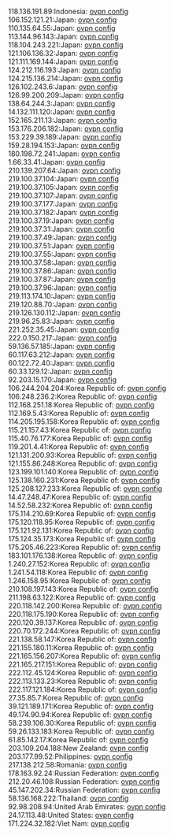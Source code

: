 118.136.191.89:Indonesia: [ovpn config](vpn/118_136_191_89.ovpn)  
106.152.121.21:Japan: [ovpn config](vpn/106_152_121_21.ovpn)  
110.135.64.55:Japan: [ovpn config](vpn/110_135_64_55.ovpn)  
113.144.96.143:Japan: [ovpn config](vpn/113_144_96_143.ovpn)  
118.104.243.221:Japan: [ovpn config](vpn/118_104_243_221.ovpn)  
121.106.136.32:Japan: [ovpn config](vpn/121_106_136_32.ovpn)  
121.111.169.144:Japan: [ovpn config](vpn/121_111_169_144.ovpn)  
124.212.116.193:Japan: [ovpn config](vpn/124_212_116_193.ovpn)  
124.215.136.214:Japan: [ovpn config](vpn/124_215_136_214.ovpn)  
126.102.243.6:Japan: [ovpn config](vpn/126_102_243_6.ovpn)  
126.99.200.209:Japan: [ovpn config](vpn/126_99_200_209.ovpn)  
138.64.244.3:Japan: [ovpn config](vpn/138_64_244_3.ovpn)  
14.132.111.120:Japan: [ovpn config](vpn/14_132_111_120.ovpn)  
152.165.211.13:Japan: [ovpn config](vpn/152_165_211_13.ovpn)  
153.176.206.182:Japan: [ovpn config](vpn/153_176_206_182.ovpn)  
153.229.39.189:Japan: [ovpn config](vpn/153_229_39_189.ovpn)  
159.28.194.153:Japan: [ovpn config](vpn/159_28_194_153.ovpn)  
180.198.72.241:Japan: [ovpn config](vpn/180_198_72_241.ovpn)  
1.66.33.41:Japan: [ovpn config](vpn/1_66_33_41.ovpn)  
210.139.207.64:Japan: [ovpn config](vpn/210_139_207_64.ovpn)  
219.100.37.104:Japan: [ovpn config](vpn/219_100_37_104.ovpn)  
219.100.37.105:Japan: [ovpn config](vpn/219_100_37_105.ovpn)  
219.100.37.107:Japan: [ovpn config](vpn/219_100_37_107.ovpn)  
219.100.37.177:Japan: [ovpn config](vpn/219_100_37_177.ovpn)  
219.100.37.182:Japan: [ovpn config](vpn/219_100_37_182.ovpn)  
219.100.37.19:Japan: [ovpn config](vpn/219_100_37_19.ovpn)  
219.100.37.31:Japan: [ovpn config](vpn/219_100_37_31.ovpn)  
219.100.37.49:Japan: [ovpn config](vpn/219_100_37_49.ovpn)  
219.100.37.51:Japan: [ovpn config](vpn/219_100_37_51.ovpn)  
219.100.37.55:Japan: [ovpn config](vpn/219_100_37_55.ovpn)  
219.100.37.58:Japan: [ovpn config](vpn/219_100_37_58.ovpn)  
219.100.37.86:Japan: [ovpn config](vpn/219_100_37_86.ovpn)  
219.100.37.87:Japan: [ovpn config](vpn/219_100_37_87.ovpn)  
219.100.37.96:Japan: [ovpn config](vpn/219_100_37_96.ovpn)  
219.113.174.10:Japan: [ovpn config](vpn/219_113_174_10.ovpn)  
219.120.88.70:Japan: [ovpn config](vpn/219_120_88_70.ovpn)  
219.126.130.112:Japan: [ovpn config](vpn/219_126_130_112.ovpn)  
219.96.25.83:Japan: [ovpn config](vpn/219_96_25_83.ovpn)  
221.252.35.45:Japan: [ovpn config](vpn/221_252_35_45.ovpn)  
222.0.150.217:Japan: [ovpn config](vpn/222_0_150_217.ovpn)  
59.136.57.185:Japan: [ovpn config](vpn/59_136_57_185.ovpn)  
60.117.63.212:Japan: [ovpn config](vpn/60_117_63_212.ovpn)  
60.122.72.40:Japan: [ovpn config](vpn/60_122_72_40.ovpn)  
60.33.129.12:Japan: [ovpn config](vpn/60_33_129_12.ovpn)  
92.203.15.170:Japan: [ovpn config](vpn/92_203_15_170.ovpn)  
106.244.204.204:Korea Republic of: [ovpn config](vpn/106_244_204_204.ovpn)  
106.248.236.2:Korea Republic of: [ovpn config](vpn/106_248_236_2.ovpn)  
112.168.251.18:Korea Republic of: [ovpn config](vpn/112_168_251_18.ovpn)  
112.169.5.43:Korea Republic of: [ovpn config](vpn/112_169_5_43.ovpn)  
114.205.195.158:Korea Republic of: [ovpn config](vpn/114_205_195_158.ovpn)  
115.21.157.43:Korea Republic of: [ovpn config](vpn/115_21_157_43.ovpn)  
115.40.76.177:Korea Republic of: [ovpn config](vpn/115_40_76_177.ovpn)  
119.201.4.41:Korea Republic of: [ovpn config](vpn/119_201_4_41.ovpn)  
121.131.200.93:Korea Republic of: [ovpn config](vpn/121_131_200_93.ovpn)  
121.155.86.248:Korea Republic of: [ovpn config](vpn/121_155_86_248.ovpn)  
123.199.101.140:Korea Republic of: [ovpn config](vpn/123_199_101_140.ovpn)  
125.138.160.231:Korea Republic of: [ovpn config](vpn/125_138_160_231.ovpn)  
125.208.127.233:Korea Republic of: [ovpn config](vpn/125_208_127_233.ovpn)  
14.47.248.47:Korea Republic of: [ovpn config](vpn/14_47_248_47.ovpn)  
14.52.58.232:Korea Republic of: [ovpn config](vpn/14_52_58_232.ovpn)  
175.114.210.69:Korea Republic of: [ovpn config](vpn/175_114_210_69.ovpn)  
175.120.118.95:Korea Republic of: [ovpn config](vpn/175_120_118_95.ovpn)  
175.121.92.131:Korea Republic of: [ovpn config](vpn/175_121_92_131.ovpn)  
175.124.35.173:Korea Republic of: [ovpn config](vpn/175_124_35_173.ovpn)  
175.205.46.223:Korea Republic of: [ovpn config](vpn/175_205_46_223.ovpn)  
183.101.176.138:Korea Republic of: [ovpn config](vpn/183_101_176_138.ovpn)  
1.240.27.152:Korea Republic of: [ovpn config](vpn/1_240_27_152.ovpn)  
1.241.54.118:Korea Republic of: [ovpn config](vpn/1_241_54_118.ovpn)  
1.246.158.95:Korea Republic of: [ovpn config](vpn/1_246_158_95.ovpn)  
210.108.197.143:Korea Republic of: [ovpn config](vpn/210_108_197_143.ovpn)  
211.198.63.122:Korea Republic of: [ovpn config](vpn/211_198_63_122.ovpn)  
220.118.142.200:Korea Republic of: [ovpn config](vpn/220_118_142_200.ovpn)  
220.118.175.190:Korea Republic of: [ovpn config](vpn/220_118_175_190.ovpn)  
220.120.39.137:Korea Republic of: [ovpn config](vpn/220_120_39_137.ovpn)  
220.70.172.244:Korea Republic of: [ovpn config](vpn/220_70_172_244.ovpn)  
221.138.58.147:Korea Republic of: [ovpn config](vpn/221_138_58_147.ovpn)  
221.155.180.11:Korea Republic of: [ovpn config](vpn/221_155_180_11.ovpn)  
221.165.156.207:Korea Republic of: [ovpn config](vpn/221_165_156_207.ovpn)  
221.165.217.151:Korea Republic of: [ovpn config](vpn/221_165_217_151.ovpn)  
222.112.45.124:Korea Republic of: [ovpn config](vpn/222_112_45_124.ovpn)  
222.113.133.23:Korea Republic of: [ovpn config](vpn/222_113_133_23.ovpn)  
222.117.121.184:Korea Republic of: [ovpn config](vpn/222_117_121_184.ovpn)  
27.35.85.7:Korea Republic of: [ovpn config](vpn/27_35_85_7.ovpn)  
39.121.189.171:Korea Republic of: [ovpn config](vpn/39_121_189_171.ovpn)  
49.174.90.94:Korea Republic of: [ovpn config](vpn/49_174_90_94.ovpn)  
58.239.106.30:Korea Republic of: [ovpn config](vpn/58_239_106_30.ovpn)  
59.26.133.183:Korea Republic of: [ovpn config](vpn/59_26_133_183.ovpn)  
61.85.142.17:Korea Republic of: [ovpn config](vpn/61_85_142_17.ovpn)  
203.109.204.188:New Zealand: [ovpn config](vpn/203_109_204_188.ovpn)  
203.177.99.52:Philippines: [ovpn config](vpn/203_177_99_52.ovpn)  
217.138.212.58:Romania: [ovpn config](vpn/217_138_212_58.ovpn)  
178.163.92.24:Russian Federation: [ovpn config](vpn/178_163_92_24.ovpn)  
212.20.46.108:Russian Federation: [ovpn config](vpn/212_20_46_108.ovpn)  
45.147.202.34:Russian Federation: [ovpn config](vpn/45_147_202_34.ovpn)  
58.136.168.222:Thailand: [ovpn config](vpn/58_136_168_222.ovpn)  
92.98.208.94:United Arab Emirates: [ovpn config](vpn/92_98_208_94.ovpn)  
24.17.113.48:United States: [ovpn config](vpn/24_17_113_48.ovpn)  
171.224.32.182:Viet Nam: [ovpn config](vpn/171_224_32_182.ovpn)  
